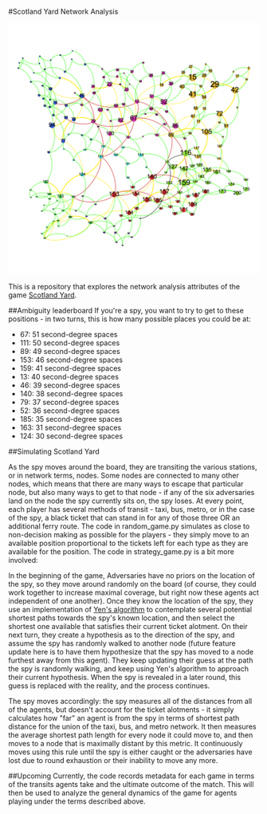 #Scotland Yard Network Analysis

![Map Of Scotland Yard](https://raw.githubusercontent.com/DGaffney/scotland_yard/master/results/successful_transits.png)

This is a repository that explores the network analysis attributes of the game [Scotland Yard](https://en.wikipedia.org/wiki/Scotland_Yard_(board_game)).


##Ambiguity leaderboard
If you're a spy, you want to try to get to these positions - in two turns, this is how many possible places you could be at:

* 67: 51 second-degree spaces
* 111: 50 second-degree spaces
* 89: 49 second-degree spaces
* 153: 46 second-degree spaces
* 159: 41 second-degree spaces
* 13: 40 second-degree spaces
* 46: 39 second-degree spaces
* 140: 38 second-degree spaces
* 79: 37 second-degree spaces
* 52: 36 second-degree spaces
* 185: 35 second-degree spaces
* 163: 31 second-degree spaces
* 124: 30 second-degree spaces

##Simulating Scotland Yard

As the spy moves around the board, they are transiting the various stations, or in network terms, nodes. Some nodes are connected to many other nodes, which means that there are many ways to escape that particular node, but also many ways to get to that node - if any of the six adversaries land on the node the spy currently sits on, the spy loses. At every point, each player has several methods of transit - taxi, bus, metro, or in the case of the spy, a black ticket that can stand in for any of those three OR an additional ferry route. The code in random\_game.py simulates as close to non-decision making as possible for the players - they simply move to an available position proportional to the tickets left for each type as they are available for the position. The code in strategy\_game.py is a bit more involved:

In the beginning of the game, Adversaries have no priors on the location of the spy, so they move around randomly on the board (of course, they could work together to increase maximal coverage, but right now these agents act independent of one another). Once they know the location of the spy, they use an implementation of [Yen's algorithm](https://en.wikipedia.org/wiki/Yen's_algorithm) to contemplate several potential shortest paths towards the spy's known location, and then select the shortest one available that satisfies their current ticket alotment. On their next turn, they create a hypothesis as to the direction of the spy, and assume the spy has randomly walked to another node (future feature update here is to have them hypothesize that the spy has moved to a node furthest away from this agent). They keep updating their guess at the path the spy is randomly walking, and keep using Yen's algorithm to approach their current hypothesis. When the spy is revealed in a later round, this guess is replaced with the reality, and the process continues.

The spy moves accordingly: the spy measures all of the distances from all of the agents, but doesn't account for the ticket alotments - it simply calculates how "far" an agent is from the spy in terms of shortest path distance for the union of the taxi, bus, and metro network. It then measures the average shortest path length for every node it could move to, and then moves to a node that is maximally distant by this metric. It continuously moves using this rule until the spy is either caught or the adversaries have lost due to round exhaustion or their inability to move any more.

##Upcoming
Currently, the code records metadata for each game in terms of the transits agents take and the ultimate outcome of the match. This will then be used to analyze the general dynamics of the game for agents playing under the terms described above.